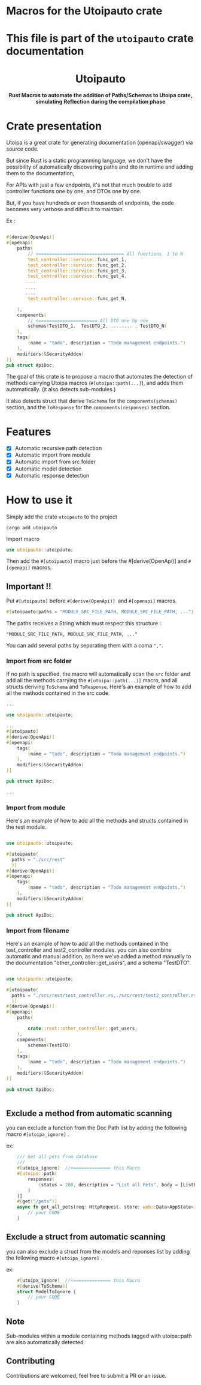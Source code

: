 # Macros for the Utoipauto crate

# This file is part of the `utoipauto` crate documentation

<div align="center">
<h1>Utoipauto</h1>
  <p>
    <strong>Rust Macros to automate the addition of Paths/Schemas to Utoipa crate, simulating Reflection during the compilation phase</strong>
  </p>
  <p>
  </p>
</div>

# Crate presentation

Utoipa is a great crate for generating documentation (openapi/swagger) via source code.

But since Rust is a static programming language, we don't have the possibility of automatically discovering paths and dto in runtime and adding them to the documentation,

For APIs with just a few endpoints, it's not that much trouble to add controller functions one by one, and DTOs one by one.

But, if you have hundreds or even thousands of endpoints, the code becomes very verbose and difficult to maintain.

Ex :

```rust

#[derive(OpenApi)]
#[openapi(
    paths(
        // <================================ All functions  1 to N
        test_controller::service::func_get_1,
        test_controller::service::func_get_2,
        test_controller::service::func_get_3,
        test_controller::service::func_get_4,
       ....
       ....
       ....
        test_controller::service::func_get_N,

    ),
    components(
        // <====================== All DTO one by one
        schemas(TestDTO_1,  TestDTO_2, ........ , TestDTO_N)
    ),
    tags(
        (name = "todo", description = "Todo management endpoints.")
    ),
    modifiers(&SecurityAddon)
)]
pub struct ApiDoc;

```

The goal of this crate is to propose a macro that automates the detection of methods carrying Utoipa macros (`#[utoipa::path(...]`), and adds them automatically. (it also detects sub-modules.)

It also detects struct that derive `ToSchema` for the `components(schemas)` section, and the `ToResponse` for the `components(responses)` section.

# Features

- [x] Automatic recursive path detection
- [x] Automatic import from module
- [x] Automatic import from src folder
- [x] Automatic model detection
- [x] Automatic response detection

# How to use it

Simply add the crate `utoipauto` to the project

```
cargo add utoipauto
```

Import macro

```rust
use utoipauto::utoipauto;
```

Then add the `#[utoipauto]` macro just before the #[derive(OpenApi)] and `#[openapi]` macros.

## Important !!

Put `#[utoipauto]` before `#[derive(OpenApi)] `and `#[openapi]` macros.

```rust
#[utoipauto(paths = "MODULE_SRC_FILE_PATH, MODULE_SRC_FILE_PATH, ...")]
```

The paths receives a String which must respect this structure :

`"MODULE_SRC_FILE_PATH, MODULE_SRC_FILE_PATH, ..."`

You can add several paths by separating them with a coma `","`.

### Import from src folder

If no path is specified, the macro will automatically scan the `src` folder and add all the methods carrying the `#[utoipa::path(...)]` macro, and all structs deriving `ToSchema` and `ToResponse`.
Here's an example of how to add all the methods contained in the src code.

```rust
...

use utoipauto::utoipauto;

...
#[utoipauto]
#[derive(OpenApi)]
#[openapi(
    tags(
        (name = "todo", description = "Todo management endpoints.")
    ),
    modifiers(&SecurityAddon)
)]

pub struct ApiDoc;

...

```

### Import from module

Here's an example of how to add all the methods and structs contained in the rest module.

```rust

use utoipauto::utoipauto;

#[utoipauto(
  paths = "./src/rest"
  )]
#[derive(OpenApi)]
#[openapi(
    tags(
        (name = "todo", description = "Todo management endpoints.")
    ),
    modifiers(&SecurityAddon)
)]

pub struct ApiDoc;

```

### Import from filename

Here's an example of how to add all the methods contained in the test_controller and test2_controller modules.
you can also combine automatic and manual addition, as here we've added a method manually to the documentation "other_controller::get_users", and a schema "TestDTO".

```rust

use utoipauto::utoipauto;

#[utoipauto(
  paths = "./src/rest/test_controller.rs,./src/rest/test2_controller.rs "
  )]
#[derive(OpenApi)]
#[openapi(
    paths(

        crate::rest::other_controller::get_users,
    ),
    components(
        schemas(TestDTO)
    ),
    tags(
        (name = "todo", description = "Todo management endpoints.")
    ),
    modifiers(&SecurityAddon)
)]

pub struct ApiDoc;



```

## Exclude a method from automatic scanning

you can exclude a function from the Doc Path list by adding the following macro `#[utoipa_ignore]` .

ex:

```rust
    /// Get all pets from database
    ///
    #[utoipa_ignore]  //<============== this Macro
    #[utoipa::path(
        responses(
            (status = 200, description = "List all Pets", body = [ListPetsDTO])
        )
    )]
    #[get("/pets")]
    async fn get_all_pets(req: HttpRequest, store: web::Data<AppState>) -> impl Responder {
        // your CODE
    }

```

## Exclude a struct from automatic scanning

you can also exclude a struct from the models and reponses list by adding the following macro `#[utoipa_ignore]` .

ex:

```rust
    #[utoipa_ignore]  //<============== this Macro
    #[derive(ToSchema)]
    struct ModelToIgnore {
        // your CODE
    }

```

## Note

Sub-modules within a module containing methods tagged with utoipa::path are also automatically detected.

## Contributing

Contributions are welcomed, feel free to submit a PR or an issue.
